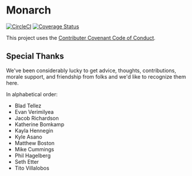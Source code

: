 # Monarch

[![CircleCI](https://circleci.com/gh/MonarchApp/monarch.svg?style=svg)](https://circleci.com/gh/MonarchApp/monarch)
[![Coverage Status](https://coveralls.io/repos/github/MonarchApp/monarch/badge.svg?branch=eb%2Fapi%2Fadd-testing)](https://coveralls.io/github/MonarchApp/monarch?branch=eb%2Fapi%2Fadd-testing)

This project uses the [Contributer Covenant Code of Conduct](.github/CODE_OF_CONDUCT.md).

## Special Thanks
We've been considerably lucky to get advice, thoughts, contributions,
morale support, and friendship from folks and we'd like to recognize
them here.

In alphabetical order:

* Blad Tellez
* Evan Verimilyea
* Jacob Richardson
* Katherine Bomkamp
* Kayla Hennegin
* Kyle Asano
* Matthew Boston
* Mike Cummings
* Phil Hagelberg
* Seth Etter
* Tito Villalobos
